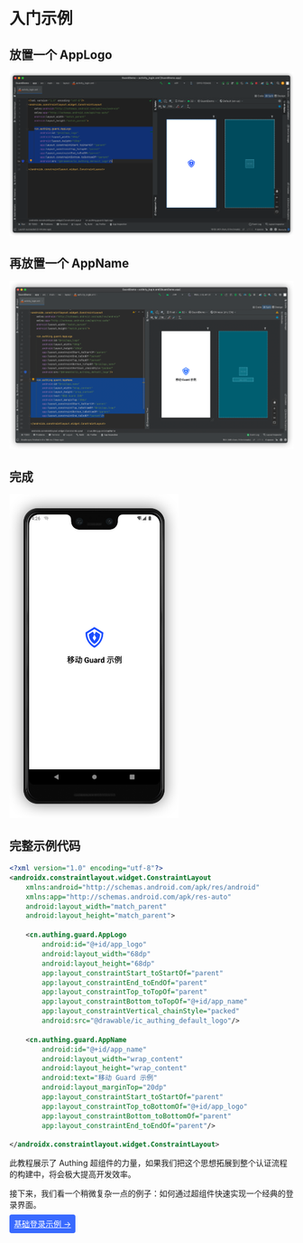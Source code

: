 # 入门示例

<LastUpdated/>

## 放置一个 AppLogo

![](./images/applogo.png)

## 再放置一个 AppName

![](./images/appname.png)

## 完成

<img src="./images/example.png" alt="drawing" width="300"/>

## 完整示例代码

```xml
<?xml version="1.0" encoding="utf-8"?>
<androidx.constraintlayout.widget.ConstraintLayout
    xmlns:android="http://schemas.android.com/apk/res/android"
    xmlns:app="http://schemas.android.com/apk/res-auto"
    android:layout_width="match_parent"
    android:layout_height="match_parent">

    <cn.authing.guard.AppLogo
        android:id="@+id/app_logo"
        android:layout_width="68dp"
        android:layout_height="68dp"
        app:layout_constraintStart_toStartOf="parent"
        app:layout_constraintEnd_toEndOf="parent"
        app:layout_constraintTop_toTopOf="parent"
        app:layout_constraintBottom_toTopOf="@+id/app_name"
        app:layout_constraintVertical_chainStyle="packed"
        android:src="@drawable/ic_authing_default_logo"/>

    <cn.authing.guard.AppName
        android:id="@+id/app_name"
        android:layout_width="wrap_content"
        android:layout_height="wrap_content"
        android:text="移动 Guard 示例"
        android:layout_marginTop="20dp"
        app:layout_constraintStart_toStartOf="parent"
        app:layout_constraintTop_toBottomOf="@+id/app_logo"
        app:layout_constraintBottom_toBottomOf="parent"
        app:layout_constraintEnd_toEndOf="parent"/>

</androidx.constraintlayout.widget.ConstraintLayout>
```



此教程展示了 Authing 超组件的力量，如果我们把这个思想拓展到整个认证流程的构建中，将会极大提高开发效率。

接下来，我们看一个稍微复杂一点的例子：如何通过超组件快速实现一个经典的登录界面。



<span style="background-color: #396aff;a:link:color:#FFF;padding:8px;border-radius: 4px;"><a href="./basic-login.html" style="color:#FFF;">基础登录示例 →</a>
</span>